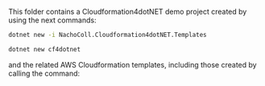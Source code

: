 This folder contains a Cloudformation4dotNET demo project created by using the next commands:

```bash
dotnet new -i NachoColl.Cloudformation4dotNET.Templates
```

```bash
dotnet new cf4dotnet
```

and the related AWS Cloudformation templates, including those created by calling the command:

```bash

```